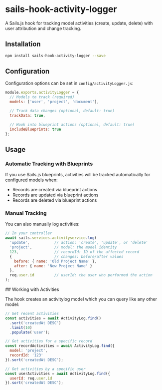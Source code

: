 # sails-hook-activity-logger

A Sails.js hook for tracking model activities (create, update, delete) with user attribution and change tracking.

## Installation

```bash
npm install sails-hook-activity-logger --save
```


## Configuration

Configuration options can be set in `config/activityLogger.js`:

```javascript
module.exports.activityLogger = {
  // Models to track (required)
  models: ['user', 'project', 'document'],

  // Track data changes (optional, default: true)
  trackData: true,

  // Hook into blueprint actions (optional, default: true)
  includeBlueprints: true
};
```

## Usage

### Automatic Tracking with Blueprints

If you use Sails.js blueprints, activities will be tracked automatically for configured models when:

- Records are created via blueprint actions
- Records are updated via blueprint actions
- Records are deleted via blueprint actions

### Manual Tracking

You can also manually log activities:

```javascript
// In your controller
await sails.services.activityservice.log(
  'update',           // action: 'create', 'update', or 'delete'
  'project',          // model: the model identity
  123,                // recordId: ID of the affected record
  {                   // changes: before/after values
    before: { name: 'Old Project Name' },
    after: { name: 'New Project Name' }
  },
  req.user.id         // userId: the user who performed the action
);
```
## Working with Activities

The hook creates an activitylog model which you can query like any other model:

```javascript
// Get recent activities
const activities = await ActivityLog.find()
  .sort('createdAt DESC')
  .limit(10)
  .populate('user');

// Get activities for a specific record
const recordActivities = await ActivityLog.find({
  model: 'project',
  recordId: '123'
}).sort('createdAt DESC');

// Get activities by a specific user
const userActivities = await ActivityLog.find({
  userId: req.user.id
}).sort('createdAt DESC');
```

